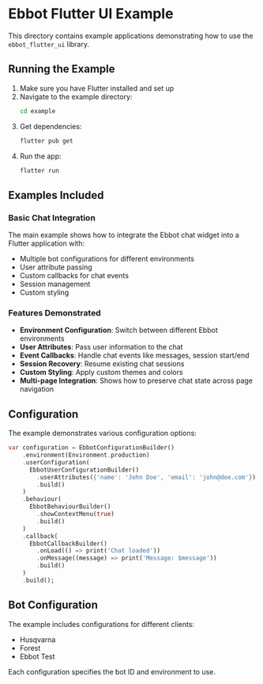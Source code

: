 # Ebbot Flutter UI Example

This directory contains example applications demonstrating how to use the `ebbot_flutter_ui` library.

## Running the Example

1. Make sure you have Flutter installed and set up
2. Navigate to the example directory:
   ```bash
   cd example
   ```
3. Get dependencies:
   ```bash
   flutter pub get
   ```
4. Run the app:
   ```bash
   flutter run
   ```

## Examples Included

### Basic Chat Integration
The main example shows how to integrate the Ebbot chat widget into a Flutter application with:
- Multiple bot configurations for different environments
- User attribute passing
- Custom callbacks for chat events
- Session management
- Custom styling

### Features Demonstrated

- **Environment Configuration**: Switch between different Ebbot environments
- **User Attributes**: Pass user information to the chat
- **Event Callbacks**: Handle chat events like messages, session start/end
- **Session Recovery**: Resume existing chat sessions
- **Custom Styling**: Apply custom themes and colors
- **Multi-page Integration**: Shows how to preserve chat state across page navigation

## Configuration

The example demonstrates various configuration options:

```dart
var configuration = EbbotConfigurationBuilder()
    .environment(Environment.production)
    .userConfiguration(
      EbbotUserConfigurationBuilder()
        .userAttributes({'name': 'John Doe', 'email': 'john@doe.com'})
        .build()
    )
    .behaviour(
      EbbotBehaviourBuilder()
        .showContextMenu(true)
        .build()
    )
    .callback(
      EbbotCallbackBuilder()
        .onLoad(() => print('Chat loaded'))
        .onMessage((message) => print('Message: $message'))
        .build()
    )
    .build();
```

## Bot Configuration

The example includes configurations for different clients:
- Husqvarna
- Forest
- Ebbot Test

Each configuration specifies the bot ID and environment to use.